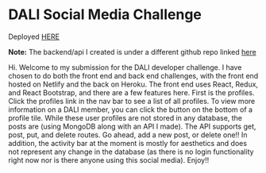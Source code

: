 # DALI Social Media Challenge

Deployed [HERE](https://dali-social-media-challenge.netlify.app/)

**Note:** The backend/api I created is under a different github repo linked [here](https://github.com/william-toth/DALI-Social-Media-API)

Hi. Welcome to my submission for the DALI developer challenge. I have chosen to do both the front end and back end challenges, with the front end hosted on Netlify and the back on Heroku. The front end uses React, Redux, and React Bootstrap, and there are a few features here. First is the profiles. Click the profiles link in the nav bar to see a list of all profiles. To view more information on a DALI member, you can click the button on the bottom of a profile tile. While these user profiles are not stored in any database, the posts are (using MongoDB along with an API I made). The API supports get, post, put, and delete routes. Go ahead, add a new post, or delete one!! In addition, the activity bar at the moment is mostly for aesthetics and does not represent any change in the database (as there is no login functionality right now nor is there anyone using this social media). Enjoy!!
